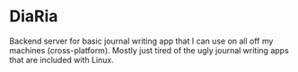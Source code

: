 # DiaRia

Backend server for basic journal writing app that I can use on all off my machines (cross-platform).
Mostly just tired of the ugly journal writing apps that are included with Linux. 

